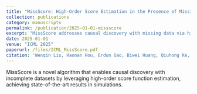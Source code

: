 ```yaml
---
title: "MissScore: High-Order Score Estimation in the Presence of Missing Data"
collection: publications
category: manuscripts
permalink: /publication/2025-01-01-missscore
excerpt: "MissScore addresses causal discovery with missing data via high-order score estimation and robust score matching."
date: 2025-01-01
venue: "ICML 2025"
paperurl: /files/ICML_MissScore.pdf
citation: 'Wenqin Liu, Haonan Hou, Erdun Gao, Biwei Huang, Qiuhong Ke, Howard Bondell, Mingming Gong. "MissScore: High-Order Score Estimation in the Presence of Missing Data." <i>ICML 2025 (under review)</i>.'
---
```

MissScore is a novel algorithm that enables causal discovery with incomplete datasets by leveraging high-order score function estimation, achieving state-of-the-art results in simulations.
